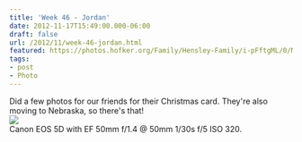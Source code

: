 ```yaml
---
title: 'Week 46 - Jordan'
date: 2012-11-17T15:49:00.000-06:00
draft: false
url: /2012/11/week-46-jordan.html
featured: https://photos.hofker.org/Family/Hensley-Family/i-pFftgML/0/M/_MG_5520-L.jpg
tags: 
- post
- Photo
---
```


Did a few photos for our friends for their Christmas card. They're also moving to Nebraska, so there's that!  
[![](https://photos.hofker.org/Family/Hensley-Family/i-pFftgML/0/M/_MG_5520-L.jpg)](https://photos.hofker.org/Family/Hensley-Family/26546574_kjrqrF#!i=2218216712&k=pFftgML)  
Canon EOS 5D with EF 50mm f/1.4 @ 50mm 1/30s f/5 ISO 320.